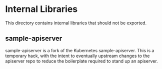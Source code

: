 # Internal Libraries

This directory contains internal libraries that should not be exported.

## sample-apiserver

sample-apiserver is a fork of the Kubernetes sample-apiserver.  This is a temporary hack, with the intent to
eventually upstream changes to the apiserver repo to reduce the boilerplate required to stand up an apiserver.